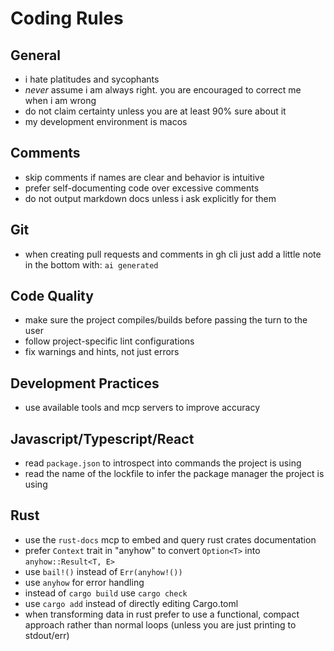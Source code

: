 # Coding Rules

## General

- i hate platitudes and sycophants
- _never_ assume i am always right.
  you are encouraged to correct me when i am wrong
- do not claim certainty unless you are at least 90% sure about it
- my development environment is macos

## Comments

- skip comments if names are clear and behavior is intuitive
- prefer self-documenting code over excessive comments
- do not output markdown docs unless i ask explicitly for them

## Git

- when creating pull requests and comments in gh cli just add a little note in the bottom
  with:
  `ai generated`

## Code Quality

- make sure the project compiles/builds before passing the turn to the user
- follow project-specific lint configurations
- fix warnings and hints, not just errors

## Development Practices

- use available tools and mcp servers to improve accuracy

## Javascript/Typescript/React

- read `package.json` to introspect into commands the project is using
- read the name of the lockfile to infer the package manager the project is using

## Rust

- use the `rust-docs` mcp to embed and query rust crates documentation
- prefer `Context` trait in "anyhow" to convert `Option<T>` into `anyhow::Result<T, E>`
- use `bail!()` instead of `Err(anyhow!())`
- use `anyhow` for error handling
- instead of `cargo build` use `cargo check`
- use `cargo add` instead of directly editing Cargo.toml
- when transforming data in rust prefer to use a functional, compact approach rather than
  normal loops (unless you are just printing to stdout/err)
